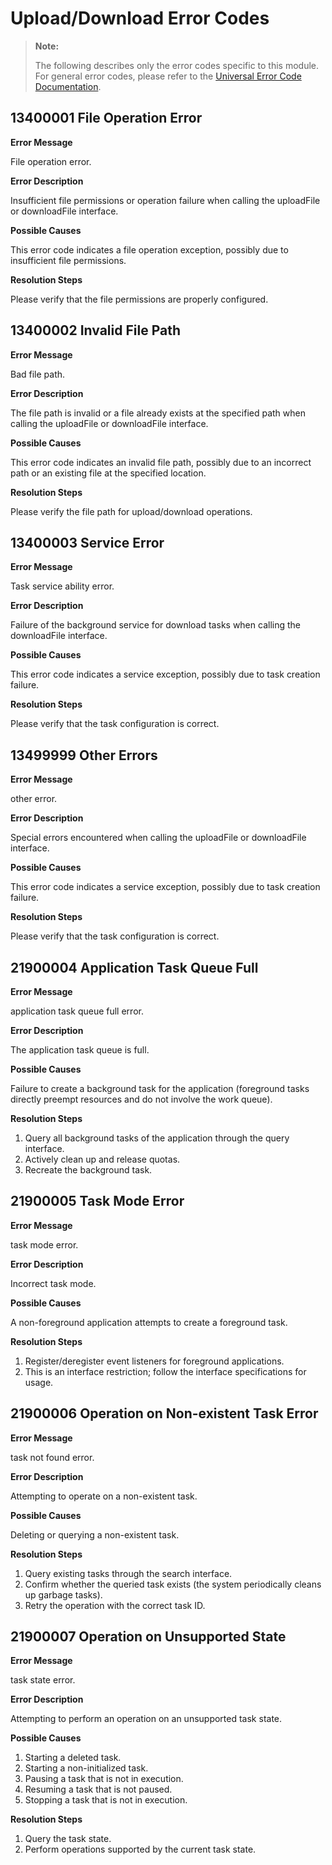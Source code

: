 # Upload/Download Error Codes

> **Note:**
>
> The following describes only the error codes specific to this module. For general error codes, please refer to the [Universal Error Code Documentation](../cj-errorcode-universal.md).

## 13400001 File Operation Error

**Error Message**

File operation error.

**Error Description**

Insufficient file permissions or operation failure when calling the uploadFile or downloadFile interface.

**Possible Causes**

This error code indicates a file operation exception, possibly due to insufficient file permissions.

**Resolution Steps**

Please verify that the file permissions are properly configured.

## 13400002 Invalid File Path

**Error Message**

Bad file path.

**Error Description**

The file path is invalid or a file already exists at the specified path when calling the uploadFile or downloadFile interface.

**Possible Causes**

This error code indicates an invalid file path, possibly due to an incorrect path or an existing file at the specified location.

**Resolution Steps**

Please verify the file path for upload/download operations.

## 13400003 Service Error

**Error Message**

Task service ability error.

**Error Description**

Failure of the background service for download tasks when calling the downloadFile interface.

**Possible Causes**

This error code indicates a service exception, possibly due to task creation failure.

**Resolution Steps**

Please verify that the task configuration is correct.

## 13499999 Other Errors

**Error Message**

other error.

**Error Description**

Special errors encountered when calling the uploadFile or downloadFile interface.

**Possible Causes**

This error code indicates a service exception, possibly due to task creation failure.

**Resolution Steps**

Please verify that the task configuration is correct.

## 21900004 Application Task Queue Full

**Error Message**

application task queue full error.

**Error Description**

The application task queue is full.

**Possible Causes**

Failure to create a background task for the application (foreground tasks directly preempt resources and do not involve the work queue).

**Resolution Steps**

1. Query all background tasks of the application through the query interface.
2. Actively clean up and release quotas.
3. Recreate the background task.

## 21900005 Task Mode Error

**Error Message**

task mode error.

**Error Description**

Incorrect task mode.

**Possible Causes**

A non-foreground application attempts to create a foreground task.

**Resolution Steps**

1. Register/deregister event listeners for foreground applications.
2. This is an interface restriction; follow the interface specifications for usage.

## 21900006 Operation on Non-existent Task Error

**Error Message**

task not found error.

**Error Description**

Attempting to operate on a non-existent task.

**Possible Causes**

Deleting or querying a non-existent task.

**Resolution Steps**

1. Query existing tasks through the search interface.
2. Confirm whether the queried task exists (the system periodically cleans up garbage tasks).
3. Retry the operation with the correct task ID.

## 21900007 Operation on Unsupported State

**Error Message**

task state error.

**Error Description**

Attempting to perform an operation on an unsupported task state.

**Possible Causes**

1. Starting a deleted task.
2. Starting a non-initialized task.
3. Pausing a task that is not in execution.
4. Resuming a task that is not paused.
5. Stopping a task that is not in execution.

**Resolution Steps**

1. Query the task state.
2. Perform operations supported by the current task state.